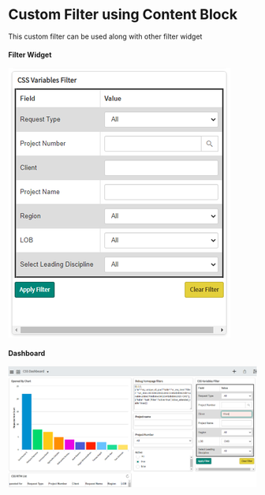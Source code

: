 # Custom Filter using Content Block
This custom filter can be used along with other filter widget
#### Filter Widget
![Filter Widget](Filter%20Widget.PNG)
#### Dashboard
![Dashboard](Dashboard.PNG)